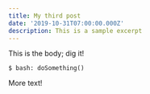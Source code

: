 ```yaml
---
title: My third post
date: '2019-10-31T07:00:00.000Z'
description: This is a sample excerpt
---
```

This is the body; dig it!

    $ bash: doSomething()

More text!
